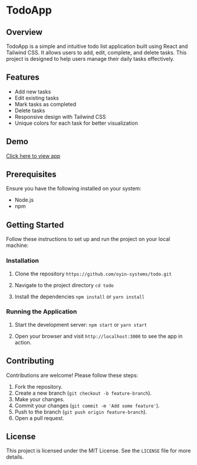 # TodoApp

## Overview
TodoApp is a simple and intuitive todo list application built using React and Tailwind CSS. It allows users to add, edit, complete, and delete tasks. This project is designed to help users manage their daily tasks effectively.


## Features
-   Add new tasks
-   Edit existing tasks
-   Mark tasks as completed
-   Delete tasks
-   Responsive design with Tailwind CSS
-   Unique colors for each task for better visualization

## Demo
[Click here to view app](www.todo.com)

## Prerequisites
Ensure you have the following installed on your system:
-   Node.js
-   npm

## Getting Started
Follow these instructions to set up and run the project on your local machine:

### Installation
1. Clone the repository
`https://github.com/oyin-systems/todo.git`

2. Navigate to the project directory
`cd todo`

3. Install the dependencies
`npm install` or `yarn install`

### Running the Application
1.  Start the development server:
    `npm start` or `yarn start` 
    
2.  Open your browser and visit `http://localhost:3000` to see the app in action.

## Contributing

Contributions are welcome! Please follow these steps:

1.  Fork the repository.
2.  Create a new branch (`git checkout -b feature-branch`).
3.  Make your changes.
4.  Commit your changes (`git commit -m 'Add some feature'`).
5.  Push to the branch (`git push origin feature-branch`).
6.  Open a pull request.

## License
This project is licensed under the MIT License. See the `LICENSE` file for more details.
